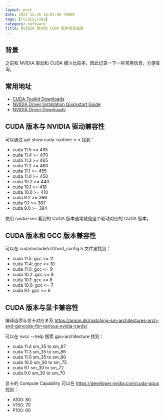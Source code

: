 ```yaml
---
layout: post
date: 2021-12-26 16:03:00 +0800
tags: [nvidia,cuda]
category: software
title: NVIDIA 驱动和 CUDA 版本信息速查
---
```


## 背景

之前和 NVIDIA 驱动和 CUDA 搏斗比较多，因此记录一下一些常用信息，方便查询。

## 常用地址

- [CUDA Toolkit Downloads](https://developer.nvidia.com/cuda-downloads?target_os=Linux)
- [NVIDIA Driver Installation Quickstart Guide](https://docs.nvidia.com/datacenter/tesla/tesla-installation-notes/index.html)
- [NVIDIA Driver Downloads](https://www.nvidia.com/Download/index.aspx)

## CUDA 版本与 NVIDIA 驱动兼容性

可以通过 apt show cuda-runtime-x-x 找到：

- cuda 11.5 >= 495
- cuda 11.4 >= 470
- cuda 11.3 >= 465
- cuda 11.2 >= 460
- cuda 11.1 >= 455
- cuda 11.0 >= 450
- cuda 10.2 >= 440
- cuda 10.1 >= 418
- cuda 10.0 >= 410
- cuda 9.2 >= 396
- cuda 9.1 >= 387
- cuda 9.0 >= 384

使用 nvidia-smi 看到的 CUDA 版本通常就是这个驱动对应的 CUDA 版本。

## CUDA 版本和 GCC 版本兼容性

可以在 cuda/include/crt/host_config.h 文件里找到：

- cuda 11.5: gcc <= 11
- cuda 11.4: gcc <= 10
- cuda 11.0: gcc <= 9
- cuda 10.2: gcc <= 8
- cuda 10.1: gcc <= 8
- cuda 10.0: gcc <= 7
- cuda 9.1: gcc <= 6

## CUDA 版本与显卡兼容性

编译选项与显卡对应关系 https://arnon.dk/matching-sm-architectures-arch-and-gencode-for-various-nvidia-cards/

可以在 nvcc --help 搜索 gpu-architecture 找到：

- cuda 11.4 sm_35 to sm_87
- cuda 11.3 sm_35 to sm_86
- cuda 11.0 sm_35 to sm_80
- cuda 10.0 sm_30 to sm_75
- cuda 9.1 sm_30 to sm_72
- cuda 9.0 sm_30 to sm_70

显卡的 Compute Capability 可以在 https://developer.nvidia.com/cuda-gpus 找到：

- A100: 80
- V100: 70
- P100: 60